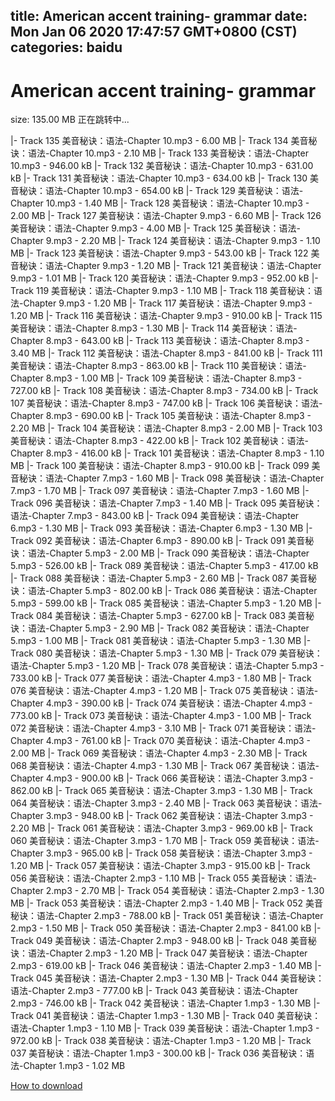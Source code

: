 
title: American accent training- grammar
date: Mon Jan 06 2020 17:47:57 GMT+0800 (CST)    
categories: baidu
---

# American accent training- grammar
size: 135.00 MB
 正在跳转中...
 
|- Track 135 美音秘诀：语法-Chapter 10.mp3 - 6.00 MB
|- Track 134 美音秘诀：语法-Chapter 10.mp3 - 2.10 MB
|- Track 133 美音秘诀：语法-Chapter 10.mp3 - 946.00 kB
|- Track 132 美音秘诀：语法-Chapter 10.mp3 - 631.00 kB
|- Track 131 美音秘诀：语法-Chapter 10.mp3 - 634.00 kB
|- Track 130 美音秘诀：语法-Chapter 10.mp3 - 654.00 kB
|- Track 129 美音秘诀：语法-Chapter 10.mp3 - 1.40 MB
|- Track 128 美音秘诀：语法-Chapter 10.mp3 - 2.00 MB
|- Track 127 美音秘诀：语法-Chapter 9.mp3 - 6.60 MB
|- Track 126 美音秘诀：语法-Chapter 9.mp3 - 4.00 MB
|- Track 125 美音秘诀：语法-Chapter 9.mp3 - 2.20 MB
|- Track 124 美音秘诀：语法-Chapter 9.mp3 - 1.10 MB
|- Track 123 美音秘诀：语法-Chapter 9.mp3 - 543.00 kB
|- Track 122 美音秘诀：语法-Chapter 9.mp3 - 1.20 MB
|- Track 121 美音秘诀：语法-Chapter 9.mp3 - 1.01 MB
|- Track 120 美音秘诀：语法-Chapter 9.mp3 - 952.00 kB
|- Track 119 美音秘诀：语法-Chapter 9.mp3 - 1.10 MB
|- Track 118 美音秘诀：语法-Chapter 9.mp3 - 1.20 MB
|- Track 117 美音秘诀：语法-Chapter 9.mp3 - 1.20 MB
|- Track 116 美音秘诀：语法-Chapter 9.mp3 - 910.00 kB
|- Track 115 美音秘诀：语法-Chapter 8.mp3 - 1.30 MB
|- Track 114 美音秘诀：语法-Chapter 8.mp3 - 643.00 kB
|- Track 113 美音秘诀：语法-Chapter 8.mp3 - 3.40 MB
|- Track 112 美音秘诀：语法-Chapter 8.mp3 - 841.00 kB
|- Track 111 美音秘诀：语法-Chapter 8.mp3 - 863.00 kB
|- Track 110 美音秘诀：语法-Chapter 8.mp3 - 1.00 MB
|- Track 109 美音秘诀：语法-Chapter 8.mp3 - 727.00 kB
|- Track 108 美音秘诀：语法-Chapter 8.mp3 - 734.00 kB
|- Track 107 美音秘诀：语法-Chapter 8.mp3 - 747.00 kB
|- Track 106 美音秘诀：语法-Chapter 8.mp3 - 690.00 kB
|- Track 105 美音秘诀：语法-Chapter 8.mp3 - 2.20 MB
|- Track 104 美音秘诀：语法-Chapter 8.mp3 - 2.00 MB
|- Track 103 美音秘诀：语法-Chapter 8.mp3 - 422.00 kB
|- Track 102 美音秘诀：语法-Chapter 8.mp3 - 416.00 kB
|- Track 101 美音秘诀：语法-Chapter 8.mp3 - 1.10 MB
|- Track 100 美音秘诀：语法-Chapter 8.mp3 - 910.00 kB
|- Track 099 美音秘诀：语法-Chapter 7.mp3 - 1.60 MB
|- Track 098 美音秘诀：语法-Chapter 7.mp3 - 1.70 MB
|- Track 097 美音秘诀：语法-Chapter 7.mp3 - 1.60 MB
|- Track 096 美音秘诀：语法-Chapter 7.mp3 - 1.40 MB
|- Track 095 美音秘诀：语法-Chapter 7.mp3 - 843.00 kB
|- Track 094 美音秘诀：语法-Chapter 6.mp3 - 1.30 MB
|- Track 093 美音秘诀：语法-Chapter 6.mp3 - 1.30 MB
|- Track 092 美音秘诀：语法-Chapter 6.mp3 - 890.00 kB
|- Track 091 美音秘诀：语法-Chapter 5.mp3 - 2.00 MB
|- Track 090 美音秘诀：语法-Chapter 5.mp3 - 526.00 kB
|- Track 089 美音秘诀：语法-Chapter 5.mp3 - 417.00 kB
|- Track 088 美音秘诀：语法-Chapter 5.mp3 - 2.60 MB
|- Track 087 美音秘诀：语法-Chapter 5.mp3 - 802.00 kB
|- Track 086 美音秘诀：语法-Chapter 5.mp3 - 599.00 kB
|- Track 085 美音秘诀：语法-Chapter 5.mp3 - 1.20 MB
|- Track 084 美音秘诀：语法-Chapter 5.mp3 - 627.00 kB
|- Track 083 美音秘诀：语法-Chapter 5.mp3 - 2.90 MB
|- Track 082 美音秘诀：语法-Chapter 5.mp3 - 1.00 MB
|- Track 081 美音秘诀：语法-Chapter 5.mp3 - 1.30 MB
|- Track 080 美音秘诀：语法-Chapter 5.mp3 - 1.30 MB
|- Track 079 美音秘诀：语法-Chapter 5.mp3 - 1.20 MB
|- Track 078 美音秘诀：语法-Chapter 5.mp3 - 733.00 kB
|- Track 077 美音秘诀：语法-Chapter 4.mp3 - 1.80 MB
|- Track 076 美音秘诀：语法-Chapter 4.mp3 - 1.20 MB
|- Track 075 美音秘诀：语法-Chapter 4.mp3 - 390.00 kB
|- Track 074 美音秘诀：语法-Chapter 4.mp3 - 773.00 kB
|- Track 073 美音秘诀：语法-Chapter 4.mp3 - 1.00 MB
|- Track 072 美音秘诀：语法-Chapter 4.mp3 - 3.10 MB
|- Track 071 美音秘诀：语法-Chapter 4.mp3 - 761.00 kB
|- Track 070 美音秘诀：语法-Chapter 4.mp3 - 2.00 MB
|- Track 069 美音秘诀：语法-Chapter 4.mp3 - 2.30 MB
|- Track 068 美音秘诀：语法-Chapter 4.mp3 - 1.30 MB
|- Track 067 美音秘诀：语法-Chapter 4.mp3 - 900.00 kB
|- Track 066 美音秘诀：语法-Chapter 3.mp3 - 862.00 kB
|- Track 065 美音秘诀：语法-Chapter 3.mp3 - 1.30 MB
|- Track 064 美音秘诀：语法-Chapter 3.mp3 - 2.40 MB
|- Track 063 美音秘诀：语法-Chapter 3.mp3 - 948.00 kB
|- Track 062 美音秘诀：语法-Chapter 3.mp3 - 2.20 MB
|- Track 061 美音秘诀：语法-Chapter 3.mp3 - 969.00 kB
|- Track 060 美音秘诀：语法-Chapter 3.mp3 - 1.70 MB
|- Track 059 美音秘诀：语法-Chapter 3.mp3 - 965.00 kB
|- Track 058 美音秘诀：语法-Chapter 3.mp3 - 1.20 MB
|- Track 057 美音秘诀：语法-Chapter 3.mp3 - 915.00 kB
|- Track 056 美音秘诀：语法-Chapter 2.mp3 - 1.10 MB
|- Track 055 美音秘诀：语法-Chapter 2.mp3 - 2.70 MB
|- Track 054 美音秘诀：语法-Chapter 2.mp3 - 1.30 MB
|- Track 053 美音秘诀：语法-Chapter 2.mp3 - 1.40 MB
|- Track 052 美音秘诀：语法-Chapter 2.mp3 - 788.00 kB
|- Track 051 美音秘诀：语法-Chapter 2.mp3 - 1.50 MB
|- Track 050 美音秘诀：语法-Chapter 2.mp3 - 841.00 kB
|- Track 049 美音秘诀：语法-Chapter 2.mp3 - 948.00 kB
|- Track 048 美音秘诀：语法-Chapter 2.mp3 - 1.20 MB
|- Track 047 美音秘诀：语法-Chapter 2.mp3 - 619.00 kB
|- Track 046 美音秘诀：语法-Chapter 2.mp3 - 1.40 MB
|- Track 045 美音秘诀：语法-Chapter 2.mp3 - 1.30 MB
|- Track 044 美音秘诀：语法-Chapter 2.mp3 - 777.00 kB
|- Track 043 美音秘诀：语法-Chapter 2.mp3 - 746.00 kB
|- Track 042 美音秘诀：语法-Chapter 1.mp3 - 1.30 MB
|- Track 041 美音秘诀：语法-Chapter 1.mp3 - 1.30 MB
|- Track 040 美音秘诀：语法-Chapter 1.mp3 - 1.10 MB
|- Track 039 美音秘诀：语法-Chapter 1.mp3 - 972.00 kB
|- Track 038 美音秘诀：语法-Chapter 1.mp3 - 1.20 MB
|- Track 037 美音秘诀：语法-Chapter 1.mp3 - 300.00 kB
|- Track 036 美音秘诀：语法-Chapter 1.mp3 - 1.02 MB

[How to download](https://bpcam.bemobtrk.com/go/2ceec3aa-1ca2-46d6-b9ff-aaa5c184517c?jno=2235)